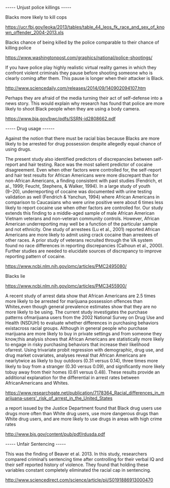 ----- Unjust police killings -----

Blacks more likely to kill cops

https://ucr.fbi.gov/leoka/2013/tables/table_44_leos_fk_race_and_sex_of_known_offender_2004-2013.xls

Blacks chance of being killed by the police comparable to their chance of killing police

https://www.washingtonpost.com/graphics/national/police-shootings/

If you have police play highly realistic virtual reality games in which they confront violent criminals they pause before shooting someone who is clearly coming after them. This pause is longer when their attacker is Black.

http://www.sciencedaily.com/releases/2014/09/140902094107.htm

Perhaps they are afraid of the media turning their act of self-defense into a news story. This would explain why research has found that police are more likely to shoot Black people when they are using a body camera.

https://www.bja.gov/bwc/pdfs/SSRN-id2808662.pdf

----- Drug usage ------

Against the notion that there must be racial bias because Blacks are more likely to be arrested for drug possession despite allegedly equal chance of using drugs.

The present study also identified predictors of discrepancies between self-report and hair testing. Race was the most salient predictor of cocaine disagreement. Even when other factors were controlled for, the self-report and hair test results for African Americans were more discrepant than for non-African Americans, a finding consistent with past studies (Fendrich, et al., 1999; Feucht, Stephens, & Walker, 1994). In a large study of youth (9−20), underreporting of cocaine was documented with urine testing validation as well (Fendrich & Yanchun, 1994) where African Americans in comparison to Caucasians who were urine positive were about 6 times less likely to report cocaine use when other factors are controlled for. Our study extends this finding to a middle-aged sample of male African American Vietnam veterans and non-veteran community controls. However, African American underreporting may well be a function of the particular sample and not ethnicity. One study of arrestees (Lu et al., 2001) reported African Americans are more likely to admit using crack cocaine than arrestees of other races. A prior study of veterans recruited through the VA system found no race differences in reporting discrepancies (Calhoun et al., 2000). Further studies are needed to elucidate sources of discrepancy to improve reporting pattern of cocaine.

https://www.ncbi.nlm.nih.gov/pmc/articles/PMC2495080/

Blacks lie

https://www.ncbi.nlm.nih.gov/pmc/articles/PMC3455900/

A recent study of arrest data show that African Americans are 2.5 times more likely to be arrested for marijuana possession offences than Whites,even though general prevalence estimates show that they are no more likely to be using. The current study investigates the purchase patterns ofmarijuana users from the 2002 National Survey on Drug Use and Health (NSDUH) to evaluate whether differences in purchasing behaviors existacross racial groups. Although in general people who purchase marijuana are more likely to buy in private settings and from someone they know,this analysis shows that African Americans are statistically more likely to engage in risky purchasing behaviors that increase their likelihood ofarrest. Using trivariate probit regression with demographic, drug use, and drug market covariates, analyses reveal that African Americans are nearlytwice as likely to buy outdoors (0.31 versus 0.14), three times more likely to buy from a stranger (0.30 versus 0.09), and signiﬁcantly more likely tobuy away from their homes (0.61 versus 0.48). These results provide an additional explanation for the differential in arrest rates between AfricanAmericans and Whites.

https://www.researchgate.net/publication/7178364_Racial_differences_in_marijuana-users'_risk_of_arrest_in_the_United_States

a report issued by the Justice Department found that Black drug users use drugs more often than White drug users, use more dangerous drugs than White drug users, and are more likely to use drugs in areas with high crime rates

http://www.bjs.gov/content/pub/pdf/rdusda.pdf

----- Unfair Sentencing -----

This was the finding of Beaver et al. 2013. In this study, researchers compared criminal’s sentencing time after controlling for their verbal IQ and their self reported history of violence. They found that holding these variables constant completely eliminated the racial cap in sentencing.

http://www.sciencedirect.com/science/article/pii/S0191886913000470